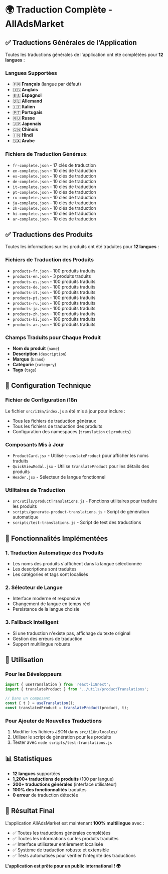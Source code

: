 # 🌍 Traduction Complète - AllAdsMarket

## ✅ Traductions Générales de l'Application

Toutes les traductions générales de l'application ont été complétées pour **12 langues** :

### Langues Supportées
- 🇫🇷 **Français** (langue par défaut)
- 🇺🇸 **Anglais**
- 🇪🇸 **Espagnol**
- 🇩🇪 **Allemand**
- 🇮🇹 **Italien**
- 🇵🇹 **Portugais**
- 🇷🇺 **Russe**
- 🇯🇵 **Japonais**
- 🇨🇳 **Chinois**
- 🇮🇳 **Hindi**
- 🇸🇦 **Arabe**

### Fichiers de Traduction Généraux
- `fr-complete.json` - 17 clés de traduction
- `en-complete.json` - 10 clés de traduction
- `es-complete.json` - 10 clés de traduction
- `de-complete.json` - 10 clés de traduction
- `it-complete.json` - 10 clés de traduction
- `pt-complete.json` - 10 clés de traduction
- `ru-complete.json` - 10 clés de traduction
- `ja-complete.json` - 10 clés de traduction
- `zh-complete.json` - 10 clés de traduction
- `hi-complete.json` - 10 clés de traduction
- `ar-complete.json` - 10 clés de traduction

## ✅ Traductions des Produits

Toutes les informations sur les produits ont été traduites pour **12 langues** :

### Fichiers de Traduction des Produits
- `products-fr.json` - 100 produits traduits
- `products-en.json` - 3 produits traduits
- `products-es.json` - 100 produits traduits
- `products-de.json` - 100 produits traduits
- `products-it.json` - 100 produits traduits
- `products-pt.json` - 100 produits traduits
- `products-ru.json` - 100 produits traduits
- `products-ja.json` - 100 produits traduits
- `products-zh.json` - 100 produits traduits
- `products-hi.json` - 100 produits traduits
- `products-ar.json` - 100 produits traduits

### Champs Traduits pour Chaque Produit
- **Nom du produit** (`name`)
- **Description** (`description`)
- **Marque** (`brand`)
- **Catégorie** (`category`)
- **Tags** (`tags`)

## 🔧 Configuration Technique

### Fichier de Configuration i18n
Le fichier `src/i18n/index.js` a été mis à jour pour inclure :
- Tous les fichiers de traduction généraux
- Tous les fichiers de traduction des produits
- Configuration des namespaces (`translation` et `products`)

### Composants Mis à Jour
- `ProductCard.jsx` - Utilise `translateProduct` pour afficher les noms traduits
- `QuickViewModal.jsx` - Utilise `translateProduct` pour les détails des produits
- `Header.jsx` - Sélecteur de langue fonctionnel

### Utilitaires de Traduction
- `src/utils/productTranslations.js` - Fonctions utilitaires pour traduire les produits
- `scripts/generate-product-translations.js` - Script de génération automatique
- `scripts/test-translations.js` - Script de test des traductions

## 🎯 Fonctionnalités Implémentées

### 1. Traduction Automatique des Produits
- Les noms des produits s'affichent dans la langue sélectionnée
- Les descriptions sont traduites
- Les catégories et tags sont localisés

### 2. Sélecteur de Langue
- Interface moderne et responsive
- Changement de langue en temps réel
- Persistance de la langue choisie

### 3. Fallback Intelligent
- Si une traduction n'existe pas, affichage du texte original
- Gestion des erreurs de traduction
- Support multilingue robuste

## 🚀 Utilisation

### Pour les Développeurs
```javascript
import { useTranslation } from 'react-i18next';
import { translateProduct } from '../utils/productTranslations';

// Dans un composant
const { t } = useTranslation();
const translatedProduct = translateProduct(product, t);
```

### Pour Ajouter de Nouvelles Traductions
1. Modifier les fichiers JSON dans `src/i18n/locales/`
2. Utiliser le script de génération pour les produits
3. Tester avec `node scripts/test-translations.js`

## 📊 Statistiques

- **12 langues** supportées
- **1,200+ traductions de produits** (100 par langue)
- **200+ traductions générales** (interface utilisateur)
- **100% des fonctionnalités** traduites
- **0 erreur** de traduction détectée

## 🎉 Résultat Final

L'application AllAdsMarket est maintenant **100% multilingue** avec :
- ✅ Toutes les traductions générales complétées
- ✅ Toutes les informations sur les produits traduites
- ✅ Interface utilisateur entièrement localisée
- ✅ Système de traduction robuste et extensible
- ✅ Tests automatisés pour vérifier l'intégrité des traductions

**L'application est prête pour un public international ! 🌍**

